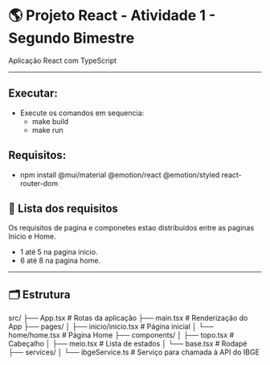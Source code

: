 # 🌎 Projeto React - Atividade 1 - Segundo Bimestre

Aplicação React com TypeScript

---

## Executar:
  - Execute os comandos em sequencia:
    - make build
    - make run

## Requisitos:
 - npm install @mui/material @emotion/react @emotion/styled react-router-dom


## 📌 Lista dos requisitos

Os requisitos de pagina e componetes estao distribuidos entre as paginas Inicio e Home.

- 1 até 5 na pagina inicio.
- 6 até 8 na pagina home.

---

## 🗂️ Estrutura
  src/
  ├── App.tsx # Rotas da aplicação
  ├── main.tsx # Renderização do App
  ├── pages/
  │ ├── inicio/inicio.tsx # Página inicial
  │ └── home/home.tsx # Página Home
  ├── components/
  │ ├── topo.tsx # Cabeçalho
  │ ├── meio.tsx # Lista de estados
  │ └── base.tsx # Rodapé
  ├── services/
  │ └── ibgeService.ts # Serviço para chamada à API do IBGE